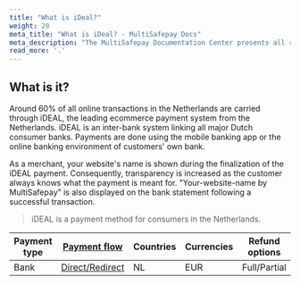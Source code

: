 ```yaml
---
title: "What is iDeal?"
weight: 20
meta_title: "What is iDeal? - MultiSafepay Docs"
meta_description: "The MultiSafepay Documentation Center presents all relevant information about our Plugins and API. You can also find support pages for Payment Methods, Tools and General Questions as well as the contact details of our Support and Integration Teams."
read_more: '.'
---
```

## What is it?
Around 60% of all online transactions in the Netherlands are carried through iDEAL, the leading ecommerce payment system from the Netherlands. iDEAL is an inter-bank system linking all major Dutch consumer banks. Payments are done using the mobile banking app or the online banking environment of customers' own bank.

As a merchant, your website's name is shown during the finalization of the iDEAL payment. Consequently, transparency is increased as the customer always knows what the payment is meant for. "Your-website-name by MultiSafepay" is also displayed on the bank statement following a successful transaction. 

> iDEAL is a payment method for consumers in the Netherlands.

| Payment type   | [Payment flow](https://docs.multisafepay.com/faq/api/difference-between-direct-and-redirect/)      | Countries | Currencies | Refund options  | [Recurring](https://docs.multisafepay.com/tools/recurring-payments/)   | [Chargebacks](https://docs.multisafepay.com/faq/chargebacks/)   |
|----------------|-------------------|-----------|------------|------------------|------------|---------------|
|Bank|[Direct/Redirect](https://docs.multisafepay.com/faq/api/difference-between-direct-and-redirect/)|NL|EUR|Full/Partial|[Yes](https://docs.multisafepay.com/tools/recurring-payments/)|[No](https://docs.multisafepay.com/faq/chargebacks/)|

